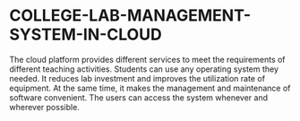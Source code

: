 # COLLEGE-LAB-MANAGEMENT-SYSTEM-IN-CLOUD
The cloud platform provides different services to meet the requirements of different teaching activities. Students can use any operating system they needed. It reduces lab investment and improves the utilization rate of equipment. At the same time, it makes the management and maintenance of software convenient. The users can access the system whenever and wherever possible. 

